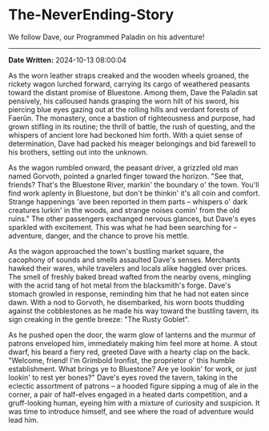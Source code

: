 # The-NeverEnding-Story

We follow Dave, our Programmed Paladin on his adventure!

---

**Date Written:** 2024-10-13 08:00:04

As the worn leather straps creaked and the wooden wheels groaned, the rickety wagon lurched forward, carrying its cargo of weathered peasants toward the distant promise of Bluestone. Among them, Dave the Paladin sat pensively, his calloused hands grasping the worn hilt of his sword, his piercing blue eyes gazing out at the rolling hills and verdant forests of Faerûn. The monastery, once a bastion of righteousness and purpose, had grown stifling in its routine; the thrill of battle, the rush of questing, and the whispers of ancient lore had beckoned him forth. With a quiet sense of determination, Dave had packed his meager belongings and bid farewell to his brothers, setting out into the unknown.

As the wagon rumbled onward, the peasant driver, a grizzled old man named Gorvoth, pointed a gnarled finger toward the horizon. "See that, friends? That's the Bluestone River, markin' the boundary o' the town. You'll find work aplenty in Bluestone, but don't be thinkin' it's all coin and comfort. Strange happenings 'ave been reported in them parts – whispers o' dark creatures lurkin' in the woods, and strange noises comin' from the old ruins." The other passengers exchanged nervous glances, but Dave's eyes sparkled with excitement. This was what he had been searching for – adventure, danger, and the chance to prove his mettle.

As the wagon approached the town's bustling market square, the cacophony of sounds and smells assaulted Dave's senses. Merchants hawked their wares, while travelers and locals alike haggled over prices. The smell of freshly baked bread wafted from the nearby ovens, mingling with the acrid tang of hot metal from the blacksmith's forge. Dave's stomach growled in response, reminding him that he had not eaten since dawn. With a nod to Gorvoth, he disembarked, his worn boots thudding against the cobblestones as he made his way toward the bustling tavern, its sign creaking in the gentle breeze: "The Rusty Goblet".

As he pushed open the door, the warm glow of lanterns and the murmur of patrons enveloped him, immediately making him feel more at home. A stout dwarf, his beard a fiery red, greeted Dave with a hearty clap on the back. "Welcome, friend! I'm Grimbold Ironfist, the proprietor o' this humble establishment. What brings ye to Bluestone? Are ye lookin' for work, or just lookin' to rest yer bones?" Dave's eyes roved the tavern, taking in the eclectic assortment of patrons – a hooded figure sipping a mug of ale in the corner, a pair of half-elves engaged in a heated darts competition, and a gruff-looking human, eyeing him with a mixture of curiosity and suspicion. It was time to introduce himself, and see where the road of adventure would lead him.
